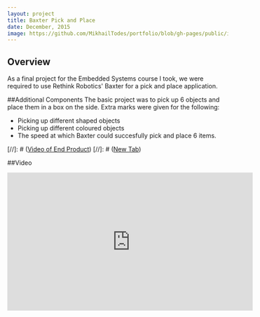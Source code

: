 ```yaml
---
layout: project
title: Baxter Pick and Place
date: December, 2015
image: https://github.com/MikhailTodes/portfolio/blob/gh-pages/public/images/baxter_final_pose.png?raw=true
---
```


## Overview
As a final project for the Embedded Systems course I took, we were required to use Rethink Robotics' Baxter for a pick and place application.

##Additional Components
The basic project was to pick up 6 objects and place them in a box on the side. Extra marks were given for the following:
* Picking up different shaped objects
* Picking up different coloured objects
* The speed at which Baxter could succesfully pick and place 6 items.



[//]: # ([Video of End Product](https://www.youtube.com/watch?v=Uo60e5Leo50))
[//]: # (<a href="https://www.youtube.com/watch?v=Uo60e5Leo50" target="_blank">New Tab</a>)

##Video
<p align="left">
<iframe width="560" height="315" src="https://www.youtube.com/watch?v=Uo60e5Leo50" frameborder="0" allowfullscreen></iframe>
</p>